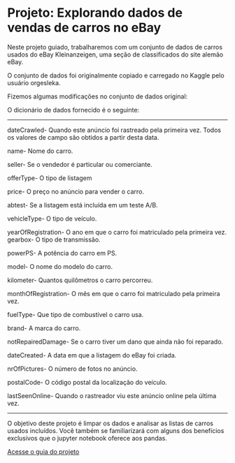 # Projeto: Explorando dados de vendas de carros no eBay

Neste projeto guiado, trabalharemos com um conjunto de dados de carros usados ​​do eBay Kleinanzeigen, uma seção de classificados do site alemão eBay.

O conjunto de dados foi originalmente copiado e carregado no Kaggle pelo usuário orgesleka.

Fizemos algumas modificações no conjunto de dados original:

O dicionário de dados fornecido é o seguinte:


---
dateCrawled- Quando este anúncio foi rastreado pela primeira vez. Todos os valores de campo são obtidos a partir desta data.

name- Nome do carro.

seller- Se o vendedor é particular ou comerciante.

offerType- O tipo de listagem

price- O preço no anúncio para vender o carro.

abtest- Se a listagem está incluída em um teste A/B.

vehicleType- O tipo de veículo.

yearOfRegistration- O ano em que o carro foi matriculado pela primeira vez.
gearbox- O tipo de transmissão.

powerPS- A potência do carro em PS.

model- O nome do modelo do carro.

kilometer- Quantos quilômetros o carro percorreu.

monthOfRegistration- O mês em que o carro foi matriculado pela primeira vez.

fuelType- Que tipo de combustível o carro usa.

brand- A marca do carro.

notRepairedDamage- Se o carro tiver um dano que ainda não foi reparado.

dateCreated- A data em que a listagem do eBay foi criada.

nrOfPictures- O número de fotos no anúncio.

postalCode- O código postal da localização do veículo.

lastSeenOnline- Quando o rastreador viu este anúncio online pela última vez.

---

O objetivo deste projeto é limpar os dados e analisar as listas de carros usados ​​incluídos. Você também se familiarizará com alguns dos benefícios exclusivos que o jupyter notebook oferece aos pandas.

[Acesse o guia do projeto](https://github.com/cilab-ufersa/introduction_machine_learning/blob/main/parte_2_analise_dados/projeto_02/projeto2.ipynb)
